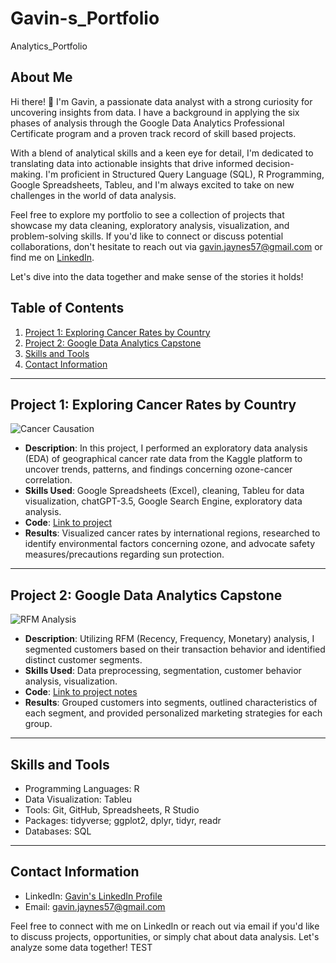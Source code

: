 # Gavin-s_Portfolio
Analytics_Portfolio

## About Me

Hi there! 👋 I'm Gavin, a passionate data analyst with a strong curiosity for uncovering insights from data. I have a background in applying the six phases of analysis through the Google Data Analytics Professional Certificate program and a proven track record of skill based projects.

With a blend of analytical skills and a keen eye for detail, I'm dedicated to translating data into actionable insights that drive informed decision-making. I'm proficient in Structured Query Language (SQL), R Programming, Google Spreadsheets, Tableu, and I'm always excited to take on new challenges in the world of data analysis.

Feel free to explore my portfolio to see a collection of projects that showcase my data cleaning, exploratory analysis, visualization, and problem-solving skills. If you'd like to connect or discuss potential collaborations, don't hesitate to reach out via gavin.jaynes57@gmail.com or find me on [LinkedIn](https://www.linkedin.com/in/gavin-jaynes-a58b3a213/).

Let's dive into the data together and make sense of the stories it holds!


## Table of Contents

1. [Project 1: Exploring Cancer Rates by Country](#project-1-exploring-cancer-rates-by-country)
2. [Project 2: Google Data Analytics Capstone](#project-2-google-data-analytics-capstone)
3. [Skills and Tools](#skills-and-tools)
4. [Contact Information](#contact-information)

---

## Project 1: Exploring Cancer Rates by Country

![Cancer Causation](https://github.com/gavin-jaynes/Gavin-s_Portfolio/assets/141529382/5741af0e-c8ad-4935-8bc0-bf90f43a289c)





- **Description**: In this project, I performed an exploratory data analysis (EDA) of geographical cancer rate data from the Kaggle platform to uncover trends, patterns, and findings concerning ozone-cancer correlation.
- **Skills Used**: Google Spreadsheets (Excel), cleaning, Tableu for data visualization, chatGPT-3.5, Google Search Engine, exploratory data analysis.
- **Code**: [Link to project](EDA:Cancer-Ozone_Correlation_project)
- **Results**: Visualized cancer rates by international regions, researched to identify environmental factors concerning ozone, and advocate safety measures/precautions regarding sun protection.

---

## Project 2: Google Data Analytics Capstone

![RFM Analysis](https://github.com/gavin-jaynes/Gavin-s_Portfolio/assets/141529382/fce25e68-2040-44ae-a8b2-1b274a179818)





- **Description**: Utilizing RFM (Recency, Frequency, Monetary) analysis, I segmented customers based on their transaction behavior and identified distinct customer segments.
- **Skills Used**: Data preprocessing, segmentation, customer behavior analysis, visualization.
- **Code**: [Link to project notes](EDA:Cancer-Ozone_Correlation_project)
- **Results**: Grouped customers into segments, outlined characteristics of each segment, and provided personalized marketing strategies for each group.

---

## Skills and Tools

- Programming Languages: R
- Data Visualization: Tableu
- Tools: Git, GitHub, Spreadsheets, R Studio
- Packages: tidyverse; ggplot2, dplyr, tidyr, readr
- Databases: SQL

---

## Contact Information

- LinkedIn: [Gavin's LinkedIn Profile](https://www.linkedin.com/in/gavin-jaynes-a58b3a213/)
- Email: [gavin.jaynes57@gmail.com](mailto:gavin.jaynes57@gmail.com)

Feel free to connect with me on LinkedIn or reach out via email if you'd like to discuss projects, opportunities, or simply chat about data analysis. Let's analyze some data together! TEST



